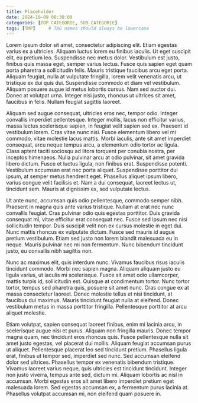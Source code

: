 ```yaml
---
title: Placeholder
date: 2024-10-09 08:30:00 
categories: [TOP_CATEGORIE, SUB_CATEGORIE]
tags: [TMP]     # TAG names should always be lowercase
---
```




Lorem ipsum dolor sit amet, consectetur adipiscing elit. Etiam egestas varius ex a ultricies. Aliquam luctus lorem eu finibus iaculis. Ut eget suscipit elit, eu pretium leo. Suspendisse nec metus dolor. Vestibulum est justo, finibus quis massa eget, semper varius lectus. Fusce quis sapien eget quam porta pharetra a sollicitudin felis. Mauris tristique faucibus arcu eget porta. Aliquam feugiat, nulla at vulputate fringilla, lorem velit venenatis arcu, ut tristique ex dui quis dui. Suspendisse commodo et diam vel vestibulum. Aliquam posuere augue id metus lobortis cursus. Nam sed auctor dui. Donec at volutpat urna. Integer nisi justo, rhoncus ut ultrices sit amet, faucibus in felis. Nullam feugiat sagittis laoreet.

Aliquam sed augue consequat, ultricies eros nec, tempor odio. Integer convallis imperdiet pellentesque. Integer mollis, lacus non efficitur varius, massa lectus scelerisque sapien, in feugiat velit sapien sed ex. Praesent id vestibulum lorem. Cras vitae nunc nisi. Fusce elementum libero vel mi commodo, vitae molestie lacus mattis. Morbi iaculis, ante sit amet imperdiet consequat, arcu neque tempus arcu, a elementum odio tortor ac ligula. Class aptent taciti sociosqu ad litora torquent per conubia nostra, per inceptos himenaeos. Nulla pulvinar arcu at odio pulvinar, sit amet gravida libero dictum. Fusce et luctus ligula, non finibus erat. Suspendisse potenti. Vestibulum accumsan erat nec porta aliquet. Suspendisse porttitor dui ipsum, at semper metus hendrerit eget. Phasellus aliquet ipsum libero, varius congue velit facilisis et. Nam a dui consequat, laoreet lectus ut, tincidunt sem. Mauris at dignissim ex, sed vulputate lectus.

Ut ante nunc, accumsan quis odio pellentesque, commodo semper nibh. Praesent in magna quis ante varius tristique. Nullam at erat nec nunc convallis feugiat. Cras pulvinar odio quis egestas porttitor. Duis gravida consequat mi, vitae efficitur erat consequat nec. Fusce sed ipsum nec nisi sollicitudin tempor. Duis suscipit velit non ex cursus molestie in eget dui. Nunc mattis rhoncus ex vulputate dictum. Fusce sed mauris id augue pretium vestibulum. Etiam sed justo non lorem blandit malesuada eu in neque. Mauris pulvinar nec mi non fermentum. Nunc bibendum tincidunt justo, eu convallis nibh sagittis non.

Nunc ac maximus elit, quis interdum nunc. Vivamus faucibus risus iaculis tincidunt commodo. Morbi nec sapien magna. Aliquam aliquam justo eu ligula varius, ut iaculis mi scelerisque. Fusce sit amet odio ullamcorper, mattis turpis id, sollicitudin est. Quisque at condimentum tortor. Nunc tortor tortor, tempus sed pharetra quis, posuere sit amet nunc. Cras congue ex at massa consectetur laoreet. Donec molestie tellus et nisi tincidunt, at faucibus dui maximus. Mauris tincidunt feugiat nulla at eleifend. Donec vestibulum metus in massa porttitor fringilla. Pellentesque porttitor at arcu aliquet molestie.

Etiam volutpat, sapien consequat laoreet finibus, enim mi lacinia arcu, in scelerisque augue nisi et purus. Aliquam non fringilla mauris. Donec tempor magna quam, nec tincidunt eros rhoncus quis. Fusce pellentesque nulla sit amet justo egestas, vel placerat dui mollis. Aliquam feugiat accumsan purus ut aliquet. Pellentesque placerat leo sed tincidunt pretium. Phasellus ligula erat, finibus ut tempor sed, imperdiet sed nunc. Sed accumsan eleifend dolor sed ultrices. Phasellus tempor ex venenatis bibendum tristique. Vivamus laoreet varius neque, quis ultricies est tincidunt tincidunt. Integer non justo viverra, tempus ante sed, dictum mi. Aliquam lobortis ac nisl in accumsan. Morbi egestas eros sit amet libero imperdiet pretium eget malesuada lorem. Sed egestas accumsan ex, a fermentum purus lacinia at. Phasellus volutpat accumsan mi, non eleifend quam posuere in. 
